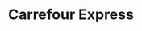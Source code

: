 ---
title: "Carrefour Express"
url: /sevilla/carrefour-express-calle-san-vicente/
shop: Lebensmittel
---